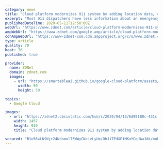 ```yaml
---
category: news
title: "Cloud platform modernizes 911 system by adding location data, chat and video to emergency calls"
excerpt: "Most 911 dispatchers have less information about an emergency call than a hungry customer has about a pizza order, including status and location information. An emergency communications company wants to make those emergency calls more information rich by using cloud technology,"
publishedDateTime: 2020-05-11T12:58:00Z
webUrl: "https://www.zdnet.com/article/cloud-platform-modernizes-911-system-by-adding-location-data-chat-and-video-to-emergency-calls/"
ampWebUrl: "https://www.zdnet.com/google-amp/article/cloud-platform-modernizes-911-system-by-adding-location-data-chat-and-video-to-emergency-calls/"
cdnAmpWebUrl: "https://www-zdnet-com.cdn.ampproject.org/c/s/www.zdnet.com/google-amp/article/cloud-platform-modernizes-911-system-by-adding-location-data-chat-and-video-to-emergency-calls/"
type: article
quality: 70
heat: 70
published: true

provider:
  name: ZDNet
  domain: zdnet.com
  images:
    - url: "https://smartableai.github.io/google-cloud-platform/assets/images/organizations/zdnet.com-50x50.jpg"
      width: 50
      height: 50

topics:
  - Google Cloud

images:
  - url: "https://zdnet2.cbsistatic.com/hub/i/2020/04/13/6d95180c-431c-46d6-bc70-80581b3d9cde/carbyne-dashboard.jpg"
    width: 1457
    height: 919
    title: "Cloud platform modernizes 911 system by adding location data, chat and video to emergency calls"

secured: "B1u564LN9Njr24NdsmolI5WWyCNoLvLyUm/OhJiTPdXE1MKuYCqdAaJdk/mobQegy4Ss79euWQjF1OtgqnrwllOgVBBnXnxeoX956ZK3GJuI3nzMSRnWTaeX+2kaVN4fosR9FxAsQKCddRtGKGjA4WOta85tNpb6Gj5IZ9Te5/xKnQOgbecDp64+OxsqQJ024c6CjV+7acpOXKaivFELOYOgbKN6mWJk/ArG43RwOJsf5ZfBC368HTaZe6rfbw7VyWlvzchC62SLvUxy5tg4Kmz/rKQPCfC4CoSp2ptb3IXQqUoHdNs7XJkm/XGBgLiy;TCIENFqCogeamnFb9ZiVTQ=="
---
```


